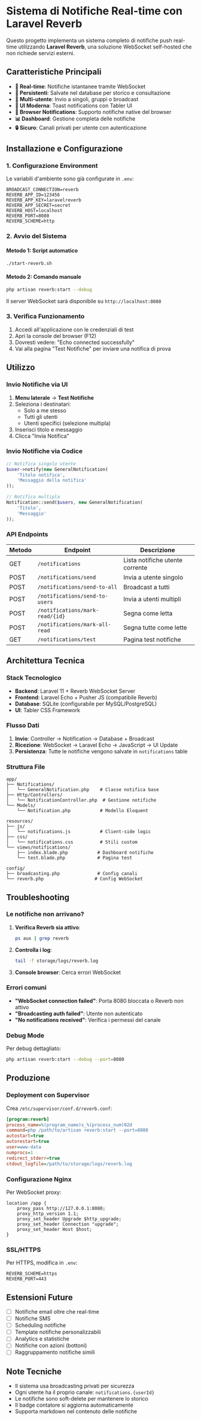 # Sistema di Notifiche Real-time con Laravel Reverb

Questo progetto implementa un sistema completo di notifiche push real-time utilizzando **Laravel Reverb**, una soluzione WebSocket self-hosted che non richiede servizi esterni.

## Caratteristiche Principali

- **🚀 Real-time**: Notifiche istantanee tramite WebSocket
- **💾 Persistenti**: Salvate nel database per storico e consultazione
- **👥 Multi-utente**: Invio a singoli, gruppi o broadcast
- **🎨 UI Moderna**: Toast notifications con Tabler UI
- **🔔 Browser Notifications**: Supporto notifiche native del browser
- **📊 Dashboard**: Gestione completa delle notifiche
- **🔒 Sicuro**: Canali privati per utente con autenticazione

## Installazione e Configurazione

### 1. Configurazione Environment

Le variabili d'ambiente sono già configurate in `.env`:

```env
BROADCAST_CONNECTION=reverb
REVERB_APP_ID=123456
REVERB_APP_KEY=laravelreverb
REVERB_APP_SECRET=secret
REVERB_HOST=localhost
REVERB_PORT=8080
REVERB_SCHEME=http
```

### 2. Avvio del Sistema

#### Metodo 1: Script automatico
```bash
./start-reverb.sh
```

#### Metodo 2: Comando manuale
```bash
php artisan reverb:start --debug
```

Il server WebSocket sarà disponibile su `http://localhost:8080`

### 3. Verifica Funzionamento

1. Accedi all'applicazione con le credenziali di test
2. Apri la console del browser (F12)
3. Dovresti vedere: "Echo connected successfully"
4. Vai alla pagina "Test Notifiche" per inviare una notifica di prova

## Utilizzo

### Invio Notifiche via UI

1. **Menu laterale** → **Test Notifiche**
2. Seleziona i destinatari:
   - Solo a me stesso
   - Tutti gli utenti
   - Utenti specifici (selezione multipla)
3. Inserisci titolo e messaggio
4. Clicca "Invia Notifica"

### Invio Notifiche via Codice

```php
// Notifica singolo utente
$user->notify(new GeneralNotification(
    'Titolo notifica',
    'Messaggio della notifica'
));

// Notifica multipla
Notification::send($users, new GeneralNotification(
    'Titolo',
    'Messaggio'
));
```

### API Endpoints

| Metodo | Endpoint | Descrizione |
|--------|----------|-------------|
| GET | `/notifications` | Lista notifiche utente corrente |
| POST | `/notifications/send` | Invia a utente singolo |
| POST | `/notifications/send-to-all` | Broadcast a tutti |
| POST | `/notifications/send-to-users` | Invia a utenti multipli |
| POST | `/notifications/mark-read/{id}` | Segna come letta |
| POST | `/notifications/mark-all-read` | Segna tutte come lette |
| GET | `/notifications/test` | Pagina test notifiche |

## Architettura Tecnica

### Stack Tecnologico

- **Backend**: Laravel 11 + Reverb WebSocket Server
- **Frontend**: Laravel Echo + Pusher JS (compatibile Reverb)
- **Database**: SQLite (configurabile per MySQL/PostgreSQL)
- **UI**: Tabler CSS Framework

### Flusso Dati

1. **Invio**: Controller → Notification → Database + Broadcast
2. **Ricezione**: WebSocket → Laravel Echo → JavaScript → UI Update
3. **Persistenza**: Tutte le notifiche vengono salvate in `notifications` table

### Struttura File

```
app/
├── Notifications/
│   └── GeneralNotification.php    # Classe notifica base
├── Http/Controllers/
│   └── NotificationController.php  # Gestione notifiche
└── Models/
    └── Notification.php           # Modello Eloquent

resources/
├── js/
│   └── notifications.js           # Client-side logic
├── css/
│   └── notifications.css          # Stili custom
└── views/notifications/
    ├── index.blade.php           # Dashboard notifiche
    └── test.blade.php            # Pagina test

config/
├── broadcasting.php              # Config canali
└── reverb.php                   # Config WebSocket
```

## Troubleshooting

### Le notifiche non arrivano?

1. **Verifica Reverb sia attivo**:
   ```bash
   ps aux | grep reverb
   ```

2. **Controlla i log**:
   ```bash
   tail -f storage/logs/reverb.log
   ```

3. **Console browser**: Cerca errori WebSocket

### Errori comuni

- **"WebSocket connection failed"**: Porta 8080 bloccata o Reverb non attivo
- **"Broadcasting auth failed"**: Utente non autenticato
- **"No notifications received"**: Verifica i permessi del canale

### Debug Mode

Per debug dettagliato:
```bash
php artisan reverb:start --debug --port=8080
```

## Produzione

### Deployment con Supervisor

Crea `/etc/supervisor/conf.d/reverb.conf`:

```ini
[program:reverb]
process_name=%(program_name)s_%(process_num)02d
command=php /path/to/artisan reverb:start --port=8080
autostart=true
autorestart=true
user=www-data
numprocs=1
redirect_stderr=true
stdout_logfile=/path/to/storage/logs/reverb.log
```

### Configurazione Nginx

Per WebSocket proxy:

```nginx
location /app {
    proxy_pass http://127.0.0.1:8080;
    proxy_http_version 1.1;
    proxy_set_header Upgrade $http_upgrade;
    proxy_set_header Connection "upgrade";
    proxy_set_header Host $host;
}
```

### SSL/HTTPS

Per HTTPS, modifica in `.env`:
```env
REVERB_SCHEME=https
REVERB_PORT=443
```

## Estensioni Future

- [ ] Notifiche email oltre che real-time
- [ ] Notifiche SMS
- [ ] Scheduling notifiche
- [ ] Template notifiche personalizzabili
- [ ] Analytics e statistiche
- [ ] Notifiche con azioni (bottoni)
- [ ] Raggruppamento notifiche simili

## Note Tecniche

- Il sistema usa broadcasting privati per sicurezza
- Ogni utente ha il proprio canale: `notifications.{userId}`
- Le notifiche sono soft-delete per mantenere lo storico
- Il badge contatore si aggiorna automaticamente
- Supporta markdown nel contenuto delle notifiche